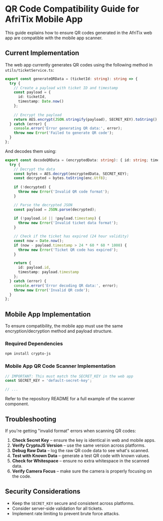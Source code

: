 # QR Code Compatibility Guide for AfriTix Mobile App

This guide explains how to ensure QR codes generated in the AfriTix web app are compatible with the mobile app scanner.

## Current Implementation

The web app currently generates QR codes using the following method in `utils/ticketService.ts`:

```typescript
export const generateQRData = (ticketId: string): string => {
  try {
    // Create a payload with ticket ID and timestamp
    const payload = {
      id: ticketId,
      timestamp: Date.now()
    };
    
    // Encrypt the payload
    return AES.encrypt(JSON.stringify(payload), SECRET_KEY).toString();
  } catch (error) {
    console.error('Error generating QR data:', error);
    throw new Error('Failed to generate QR code');
  }
};
```

And decodes them using:

```typescript
export const decodeQRData = (encryptedData: string): { id: string; timestamp: number } => {
  try {
    // Decrypt the data
    const bytes = AES.decrypt(encryptedData, SECRET_KEY);
    const decrypted = bytes.toString(enc.Utf8);
    
    if (!decrypted) {
      throw new Error('Invalid QR code format');
    }

    // Parse the decrypted JSON
    const payload = JSON.parse(decrypted);
    
    if (!payload.id || !payload.timestamp) {
      throw new Error('Invalid ticket data format');
    }

    // Check if the ticket has expired (24 hour validity)
    const now = Date.now();
    if (now - payload.timestamp > 24 * 60 * 60 * 1000) {
      throw new Error('Ticket QR code has expired');
    }

    return {
      id: payload.id,
      timestamp: payload.timestamp
    };
  } catch (error) {
    console.error('Error decoding QR data:', error);
    throw new Error('Invalid QR code');
  }
};
```

## Mobile App Implementation

To ensure compatibility, the mobile app must use the same encryption/decryption method and payload structure.

### Required Dependencies

```bash
npm install crypto-js
```

### Mobile App QR Code Scanner Implementation

```typescript
// IMPORTANT: This must match the SECRET_KEY in the web app
const SECRET_KEY = 'default-secret-key';

// ...
```

Refer to the repository README for a full example of the scanner component.

## Troubleshooting

If you're getting "invalid format" errors when scanning QR codes:

1. **Check Secret Key** – ensure the key is identical in web and mobile apps.
2. **Verify CryptoJS Version** – use the same version across platforms.
3. **Debug Raw Data** – log the raw QR code data to see what's scanned.
4. **Test with Known Data** – generate a test QR code with known values.
5. **Check for Whitespace** – ensure no extra whitespace in the scanned data.
6. **Verify Camera Focus** – make sure the camera is properly focusing on the code.

## Security Considerations

- Keep the `SECRET_KEY` secure and consistent across platforms.
- Consider server-side validation for all tickets.
- Implement rate limiting to prevent brute force attacks.
